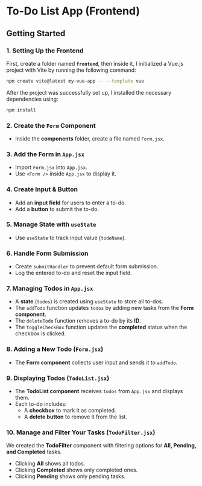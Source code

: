 # To-Do List App (Frontend)

## Getting Started

### 1. Setting Up the Frontend

First, create a folder named **`frontend`**, then inside it, I initialized a Vue.js project with Vite by running the following command:

```sh
npm create vite@latest my-vue-app -- --template vue
```

After the project was successfully set up, I installed the necessary dependencies using:

```sh
npm install
```

### 2. Create the `Form` Component

- Inside the **components** folder, create a file named `Form.jsx`.

### 3. Add the Form in `App.jsx`

- Import `Form.jsx` into `App.jsx`.
- Use `<Form />` inside `App.jsx` to display it.

### 4. Create Input & Button

- Add an **input field** for users to enter a to-do.
- Add a **button** to submit the to-do.

### 5. Manage State with `useState`

- Use `useState` to track input value (`todoName`).

### 6. Handle Form Submission

- Create `submitHandler` to prevent default form submission.
- Log the entered to-do and reset the input field.

### 7. Managing Todos in `App.jsx`

- A **state** (`todos`) is created using `useState` to store all to-dos.
- The `addTodo` function updates `todos` by adding new tasks from the **Form component**.
- The `deleteTodo` function removes a to-do by its **ID**.
- The `toggleCheckBox` function updates the **completed** status when the checkbox is clicked.

### 8. Adding a New Todo (`Form.jsx`)

- The **Form component** collects user input and sends it to `addTodo`.

### 9. Displaying Todos (`TodoList.jsx`)

- The **TodoList component** receives `todos` from `App.jsx` and displays them.
- Each to-do includes:
  - A **checkbox** to mark it as completed.
  - A **delete button** to remove it from the list.

### 10. Manage and Filter Your Tasks (`TodoFilter.jsx`)

We created the **TodoFilter** component with filtering options for **All, Pending, and Completed** tasks.

- Clicking **All** shows all todos.
- Clicking **Completed** shows only completed ones.
- Clicking **Pending** shows only pending tasks.
